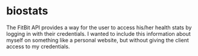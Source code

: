# biostats
The FitBit API provides a way for the user to access his/her health stats by logging in with their credentials. I wanted to include this information about myself on something like a personal website, but without giving the client access to my credentials.
